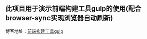
## 此项目用于演示前端构建工具gulp的使用(配合browser-sync实现浏览器自动刷新)

博客地址：[前端构建工具gulp](https://www.jianshu.com/p/60e6c3b4b995)

